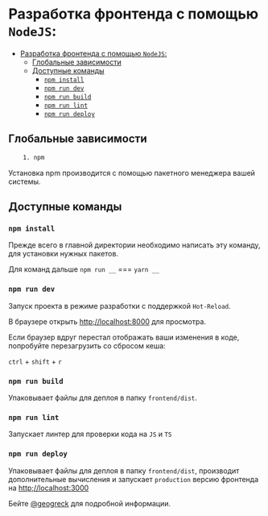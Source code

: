 # Разработка фронтенда с помощью `NodeJS`:

- [Разработка фронтенда с помощью `NodeJS`:](#разработка-фронтенда-с-помощью-nodejs)
  - [Глобальные зависимости](#глобальные-зависимости)
  - [Доступные команды](#доступные-команды)
    - [`npm install`](#npm-install)
    - [`npm run dev`](#npm-run-dev)
    - [`npm run build`](#npm-run-build)
    - [`npm run lint`](#npm-run-lint)
    - [`npm run deploy`](#npm-run-deploy)

## Глобальные зависимости

```bash
    1. npm
```

Установка npm производится с помощью пакетного менеджера вашей системы.

## Доступные команды

### `npm install`

Прежде всего в главной директории необходимо написать эту команду, для установки нужных пакетов.

Для команд дальше `npm run __` === `yarn __`

### `npm run dev`

Запуск проекта в режиме разработки с поддержкой `Hot-Reload`.

В браузере открыть [http;//localhost:8000](http;//localhost:8000) для просмотра.

Если браузер вдруг перестал отображать ваши изменения в коде, попробуйте перезагрузить со сбросом кеша:

`ctrl` + `shift` + `r`

### `npm run build`

Упаковывает файлы для деплоя в папку `frontend/dist`.

### `npm run lint`

Запускает линтер для проверки кода на `JS` и `TS`

### `npm run deploy`

Упаковывает файлы для деплоя в папку `frontend/dist`, производит дополнительные вычисления и запускает `production` версию фронтенда на [http;//localhost:3000](http;//localhost:3000)

Бейте [@geogreck](https://t.me/geogreck) для подробной информации.
